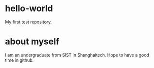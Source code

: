 # hello-world
My first test repository.

# about myself
I am an undergraduate from SIST in Shanghaitech. Hope to have a good time in github. 
